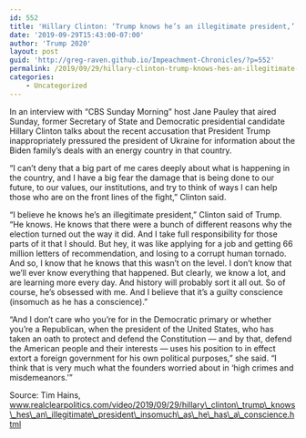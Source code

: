 ```yaml
---
id: 552
title: 'Hillary Clinton: ‘Trump knows he’s an illegitimate president,’ ‘Insomuch as he has a conscience’'
date: '2019-09-29T15:43:00-07:00'
author: 'Trump 2020'
layout: post
guid: 'http://greg-raven.github.io/Impeachment-Chronicles/?p=552'
permalink: /2019/09/29/hillary-clinton-trump-knows-hes-an-illegitimate-president-insomuch-as-he-has-a-conscience/
categories:
    - Uncategorized
---
```


In an interview with “CBS Sunday Morning” host Jane Pauley that aired Sunday, former Secretary of State and Democratic presidential candidate Hillary Clinton talks about the recent accusation that President Trump inappropriately pressured the president of Ukraine for information about the Biden family’s deals with an energy country in that country.

“I can’t deny that a big part of me cares deeply about what is happening in the country, and I have a big fear the damage that is being done to our future, to our values, our institutions, and try to think of ways I can help those who are on the front lines of the fight,” Clinton said.

“I believe he knows he’s an illegitimate president,” Clinton said of Trump. “He knows. He knows that there were a bunch of different reasons why the election turned out the way it did. And I take full responsibility for those parts of it that I should. But hey, it was like applying for a job and getting 66 million letters of recommendation, and losing to a corrupt human tornado. And so, I know that he knows that this wasn’t on the level. I don’t know that we’ll ever know everything that happened. But clearly, we know a lot, and are learning more every day. And history will probably sort it all out. So of course, he’s obsessed with me. And I believe that it’s a guilty conscience (insomuch as he has a conscience).”

“And I don’t care who you’re for in the Democratic primary or whether you’re a Republican, when the president of the United States, who has taken an oath to protect and defend the Constitution — and by that, defend the American people and their interests — uses his position to in effect extort a foreign government for his own political purposes,” she said. “I think that is very much what the founders worried about in ‘high crimes and misdemeanors.’”

Source: Tim Hains, www.realclearpolitics.com/video/2019/09/29/hillary\_clinton\_trump\_knows\_hes\_an\_illegitimate\_president\_insomuch\_as\_he\_has\_a\_conscience.html